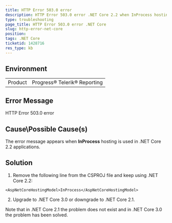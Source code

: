 ```yaml
---
title: HTTP Error 503.0 error
description: HTTP Error 503.0 error .NET Core 2.2 when InProcess hosting is used
type: troubleshooting
page_title: HTTP Error 503.0 error .NET Core
slug: http-error-net-core
position: 
tags: .NET Core
ticketid: 1428716
res_type: kb
---
```


## Environment
<table>
	<tbody>
		<tr>
			<td>Product</td>
			<td>Progress® Telerik® Reporting</td>
		</tr>
	</tbody>
</table>


## Error Message
HTTP Error 503.0 error 

## Cause\Possible Cause(s)
The error message appears when **InProcess** hosting is used in .NET Core 2.2 applications.

## Solution
1. Remove the following line from the CSPROJ file and keep using .NET Core 2.2:

```
<AspNetCoreHostingModel>InProcess</AspNetCoreHostingModel>
```
2. Upgrade to .NET Core 3.0 or downgrade to .NET Core 2.1.

Note that in .NET Core 2.1 the problem does not exist and in .NET Core 3.0 the problem has been solved. 
